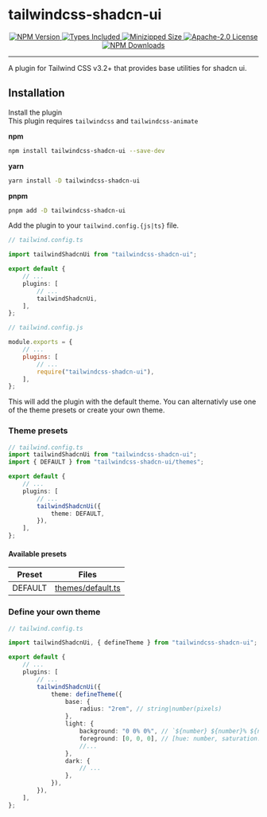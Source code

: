 # tailwindcss-shadcn-ui

<p align="center">
  <a href="https://www.npmjs.com/package/tailwindcss-shadcn-ui">
    <img alt="NPM Version" src="https://badgen.net/npm/v/tailwindcss-shadcn-ui" />
  </a>
  <a href="https://www.npmjs.com/package/tailwindcss-shadcn-ui">
    <img alt="Types Included" src="https://badgen.net/npm/types/tailwindcss-shadcn-ui" />
  </a>
  <a href="https://bundlephobia.com/result?p=tailwindcss-shadcn-ui">
    <img alt="Minizipped Size" src="https://img.shields.io/bundlephobia/minzip/tailwindcss-shadcn-ui" />
  </a>
  <a href="https://github.com/tobiasfoerg/tailwindcss-shadcn-ui/blob/main/LICENSE">
    <img alt="Apache-2.0 License" src="https://badgen.net/github/license/tobiasfoerg/tailwindcss-shadcn-ui" />
  </a>
  <a href="https://www.npmjs.com/package/tailwindcss-shadcn-ui">
    <img alt="NPM Downloads" src="https://badgen.net/npm/dm/tailwindcss-shadcn-ui" />
  </a>
</p>
<hr/>

A plugin for Tailwind CSS v3.2+ that provides base utilities for shadcn ui.

## Installation

Install the plugin  
This plugin requires `tailwindcss` and `tailwindcss-animate`

**npm**

```sh
npm install tailwindcss-shadcn-ui --save-dev
```

**yarn**

```sh
yarn install -D tailwindcss-shadcn-ui
```

**pnpm**

```sh
pnpm add -D tailwindcss-shadcn-ui
```

Add the plugin to your `tailwind.config.{js|ts}` file.

```typescript
// tailwind.config.ts

import tailwindShadcnUi from "tailwindcss-shadcn-ui";

export default {
	// ...
	plugins: [
		// ...
		tailwindShadcnUi,
	],
};
```

```javascript
// tailwind.config.js

module.exports = {
	// ...
	plugins: [
		// ...
		require("tailwindcss-shadcn-ui"),
	],
};
```

This will add the plugin with the default theme. You can alternativly use one of the theme presets or create your own theme.

### Theme presets

```typescript
// tailwind.config.ts
import tailwindShadcnUi from "tailwindcss-shadcn-ui";
import { DEFAULT } from "tailwindcss-shadcn-ui/themes";

export default {
	// ...
	plugins: [
		// ...
		tailwindShadcnUi({
			theme: DEFAULT,
		}),
	],
};
```

#### Available presets

| Preset  | Files                                        |
| ------- | -------------------------------------------- |
| DEFAULT | [themes/default.ts](./src/themes/default.ts) |

### Define your own theme

```typescript
// tailwind.config.ts

import tailwindShadcnUi, { defineTheme } from "tailwindcss-shadcn-ui";

export default {
	// ...
	plugins: [
		// ...
		tailwindShadcnUi({
			theme: defineTheme({
				base: {
					radius: "2rem", // string|number(pixels)
				},
				light: {
					background: "0 0% 0%", // `${number} ${number}% ${number}%`
					foreground: [0, 0, 0], // [hue: number, saturation: number, lightness: number]
					//...
				},
				dark: {
					// ...
				},
			}),
		}),
	],
};
```
